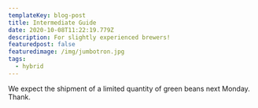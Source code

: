 ```yaml
---
templateKey: blog-post
title: Intermediate Guide
date: 2020-10-08T11:22:19.779Z
description: For slightly experienced brewers!
featuredpost: false
featuredimage: /img/jumbotron.jpg
tags:
  - hybrid
---
```

We expect the shipment of a limited quantity of green beans next Monday. Thank.